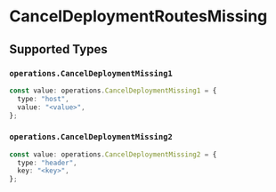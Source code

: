 # CancelDeploymentRoutesMissing


## Supported Types

### `operations.CancelDeploymentMissing1`

```typescript
const value: operations.CancelDeploymentMissing1 = {
  type: "host",
  value: "<value>",
};
```

### `operations.CancelDeploymentMissing2`

```typescript
const value: operations.CancelDeploymentMissing2 = {
  type: "header",
  key: "<key>",
};
```

